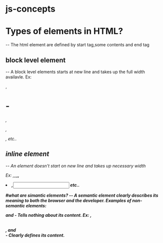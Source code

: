 # js-concepts

# Types of elements in HTML?
-- The html element are defined by start tag,some contents and end tag

## block level element
-- A block level elements starts at new line and takes up the full width availavle.
Ex: <div>,<h1>-<h6>,<p>,<form>,<table> etc..
  
 ## inline element
 -- An element doesn't start on new line and takes up necessary width
 
 Ex: <span>,<a>,<img>,<strong>,<b>,<li>,<input> etc..



#what are simantic elements?
-- A semantic element clearly describes its meaning to both the browser and the developer. 
Examples of non-semantic elements: <div> and <span> - Tells nothing about its content. 
  Ex: <form> , <table> , and <article> - Clearly defines its content.
  
  
